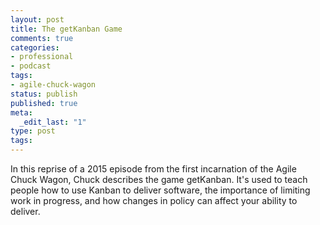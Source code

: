 ```yaml
---
layout: post
title: The getKanban Game
comments: true
categories:
- professional
- podcast
tags:
- agile-chuck-wagon
status: publish
published: true
meta:
  _edit_last: "1"
type: post
tags:
---
```

<p>In this reprise of a 2015 episode from the first incarnation of the Agile Chuck Wagon, Chuck describes the game getKanban. It's used to teach people how to use Kanban to deliver software, the importance of limiting work in progress, and how changes in policy can affect your ability to deliver.</p>